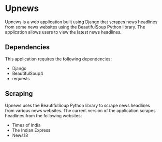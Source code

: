 # Upnews

Upnews is a web application built using Django that scrapes news headlines from some news websites using the BeautifulSoup Python library. The application allows users to view the latest news headlines.

## Dependencies

This application requires the following dependencies:

- Django
- BeautifulSoup4
- requests

## Scraping

Upnews uses the BeautifulSoup Python library to scrape news headlines from various news websites. The current version of the application scrapes headlines from the following websites:

- Times of India
- The Indian Express
- News18
